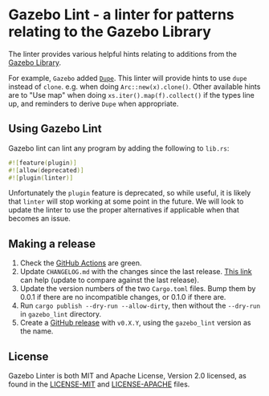 # Gazebo Lint - a linter for patterns relating to the Gazebo Library

The linter provides various helpful hints relating to additions from the [Gazebo Library](https://github.com/facebookincubator/gazebo).

For example, `Gazebo` added [`Dupe`](https://docs.rs/gazebo/0.4.0/src/gazebo/dupe.rs.html). This linter will provide hints to use `dupe` instead of `clone`. e.g. when doing `Arc::new(x).clone()`.
Other available hints are to "Use map" when doing `xs.iter().map(f).collect()` if the types line up, and reminders to derive `Dupe` when appropriate.

## Using Gazebo Lint

Gazebo lint can lint any program by adding the following to `lib.rs`:

```rust
#![feature(plugin)]
#![allow(deprecated)]
#![plugin(linter)]
```

Unfortunately the `plugin` feature is deprecated, so while useful, it is likely that `linter` will stop working at some point in the future.
We will look to update the linter to use the proper alternatives if applicable when that becomes an issue.

## Making a release
1. Check the [GitHub Actions](https://github.com/facebookincubator/gazebo_lint/actions) are green.
2. Update `CHANGELOG.md` with the changes since the last release. [This link](https://github.com/facebookincubator/gazebo_lint/compare/v0.1.0...main) can help (update to compare against the last release).
3. Update the version numbers of the two `Cargo.toml` files. Bump them by 0.0.1 if there are no incompatible changes, or 0.1.0 if there are.
4. Run `cargo publish --dry-run --allow-dirty`, then without the `--dry-run` in `gazebo_lint` directory.
5. Create a [GitHub release](https://github.com/facebookincubator/gazebo_lint/releases/new) with `v0.X.Y`, using the `gazebo_lint` version as the name.


## License

Gazebo Linter is both MIT and Apache License, Version 2.0 licensed, as found in the [LICENSE-MIT](LICENSE-MIT) and [LICENSE-APACHE](LICENSE-APACHE) files.
